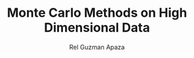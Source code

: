 ---
paperId: 48
author: Rel Guzman Apaza
publicationauthor: Guzman Apaza, R.
title: Monte Carlo Methods on High Dimensional Data
pdf: Poster_Rel_Guzman.pdf
poster: --
alt: --
type: Poster
topic: Machine Learning Methods
link: --
conference: neurips
year: 2018
tags: neurips-2018
location: Montreal, Canada
---